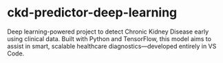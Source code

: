 # ckd-predictor-deep-learning
Deep learning-powered project to detect Chronic Kidney Disease early using clinical data. Built with Python and TensorFlow, this model aims to assist in smart, scalable healthcare diagnostics—developed entirely in VS Code.
